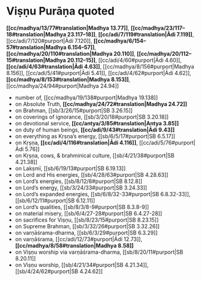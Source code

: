 # Viṣṇu Purāṇa quoted

**[[cc/madhya/13/77#translation|Madhya 13.77]]**, **[[cc/madhya/23/117–18#translation|Madhya 23.117–18]]**, **[[cc/adi/7/119#translation|Ādi 7.119]]**, [[cc/adi/7/120#purport|Ādi 7.120]], **[[cc/madhya/6/154–57#translation|Madhya 6.154–57]]**, **[[cc/madhya/20/110#translation|Madhya 20.110]]**, **[[cc/madhya/20/112–15#translation|Madhya 20.112–15]]**, [[cc/adi/4/60#purport|Ādi 4.60]], **[[cc/adi/4/63#translation|Ādi 4.63]]**, [[cc/madhya/8/156#purport|Madhya 8.156]], [[cc/adi/5/41#purport|Ādi 5.41]], [[cc/adi/4/62#purport|Ādi 4.62]], **[[cc/madhya/8/153#translation|Madhya 8.153]]**, [[cc/madhya/24/94#purport|Madhya 24.94]]

* number of, [[cc/madhya/19/138#purport|Madhya 19.138]]
* on Absolute Truth, **[[cc/madhya/24/72#translation|Madhya 24.72]]**
* on Brahman, [[sb/3/26/15#purport|SB 3.26.15]]
* on coverings of ignorance, [[sb/3/20/18#purport|SB 3.20.18]]
* on devotional service, **[[cc/antya/3/85#translation|Antya 3.85]]**
* on duty of human beings, **[[cc/adi/9/43#translation|Ādi 9.43]]**
* on everything as Kṛṣṇa’s energy, [[sb/6/5/17#purport|SB 6.5.17]]
* on Kṛṣṇa, **[[cc/adi/4/116#translation|Ādi 4.116]]**, [[cc/adi/5/76#purport|Ādi 5.76]]
* on Kṛṣṇa, cows, & brahminical culture, [[sb/4/21/38#purport|SB 4.21.38]]
* on Lakṣmī, [[sb/6/19/13#purport|SB 6.19.13]]
* on Lord and His energies, [[sb/4/28/63#purport|SB 4.28.63]]
* on Lord’s energies, [[sb/8/12/8#purport|SB 8.12.8]]
* on Lord’s energy, [[sb/3/24/33#purport|SB 3.24.33]]
* on Lord’s expanded energies, [[sb/6/8/32-33#purport|SB 6.8.32-33]], [[sb/6/12/11#purport|SB 6.12.11]]
* on Lord’s qualities, [[sb/8/3/8-9#purport|SB 8.3.8-9]]
* on material misery, [[sb/6/4/27-28#purport|SB 6.4.27-28]]
* on sacrifices for Viṣṇu, [[sb/8/23/15#purport|SB 8.23.15]]
* on Supreme Brahman, [[sb/3/32/26#purport|SB 3.32.26]]
* on varṇāśrama-dharma, [[sb/6/3/29#purport|SB 6.3.29]]
* on varṇāśrama, [[cc/adi/12/73#purport|Ādi 12.73]], **[[cc/madhya/8/58#translation|Madhya 8.58]]**
* on Viṣṇu worship via varṇāśrama-dharma, [[sb/8/20/11#purport|SB 8.20.11]]
* on Viṣṇu worship, [[sb/4/21/34#purport|SB 4.21.34]], [[sb/4/24/62#purport|SB 4.24.62]]
